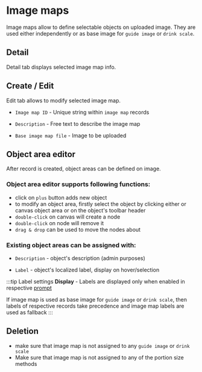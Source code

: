 # Image maps

Image maps allow to define selectable objects on uploaded image. They are used either independently or as base image for `guide image` or `drink scale`.

## Detail

Detail tab displays selected image map info.

## Create / Edit

Edit tab allows to modify selected image map.

- `Image map ID` - Unique string within `image map` records

- `Description` - Free text to describe the image map

- `Base image map file` - Image to be uploaded

## Object area editor

After record is created, object areas can be defined on image.

### Object area editor supports following functions:

- click on `plus` button adds new object
- to modify an object area, firstly select the object by clicking either or canvas object area or on the object's toolbar header
- `double-click` on canvas will create a node
- `double-click` on node will remove it
- `drag & drop` can be used to move the nodes about

### Existing object areas can be assigned with:

- `Description` - object's description (admin purposes)

- `Label` - object's localized label, display on hover/selection

:::tip Label settings
**Display** - Labels are displayed only when enabled in respective [prompt](/admin/surveys/prompt-types#portion-size-prompts)

If image map is used as base image for `guide image` or `drink scale`, then labels of respective records take precedence and image map labels are used as fallback
:::

## Deletion

- make sure that image map is not assigned to any `guide image` or `drink scale`
- Make sure that image map is not assigned to any of the portion size methods
